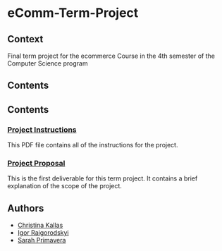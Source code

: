 # eComm-Term-Project
## Context
Final term project for the ecommerce Course in the 4th semester of the Computer Science program

## Contents

## Contents
### [Project Instructions](#Term_Project_Instructions.pdf)
This PDF file contains all of the instructions for the project.

### [Project Proposal](#ProjectProposal.md)
This is the first deliverable for this term project. It contains a brief explanation of the scope of the project.


## Authors
- [Christina Kallas](https://github.com/ChristinaKs)
- [Igor Raigorodskyi](https://github.com/raigorodskyi)
- [Sarah Primavera](https://github.com/sarahprimavera)

